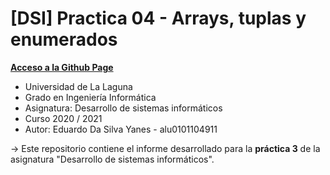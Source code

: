 # [DSI] Practica 04 - Arrays, tuplas y enumerados

**[Acceso a la Github Page](https://ull-esit-inf-dsi-2021.github.io/ull-esit-inf-dsi-20-21-prct04-arrays-tuples-enums-EduardoSY/)**

* Universidad de La Laguna
* Grado en Ingeniería Informática
* Asignatura: Desarrollo de sistemas informáticos
* Curso 2020 / 2021
* Autor: Eduardo Da Silva Yanes - alu0101104911

-> Este repositorio contiene el informe desarrollado para la **práctica 3** de la asignatura "Desarrollo de sistemas informáticos".
